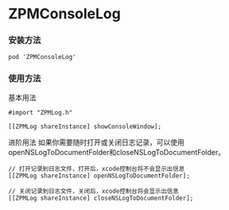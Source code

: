# ZPMConsoleLog

### 安装方法
```
pod 'ZPMConsoleLog'
```

### 使用方法

基本用法
```
#import "ZPMLog.h"

[[ZPMLog shareInstance] showConsoleWindow];
```

进阶用法
如果你需要随时打开或关闭日志记录，可以使用openNSLogToDocumentFolder和closeNSLogToDocumentFolder。
```
// 打开记录到日志文件，打开后，xcode控制台将不会显示出信息
[[ZPMLog shareInstance] openNSLogToDocumentFolder];

// 关闭记录到日志文件，关闭后，xcode控制台将会显示出信息
[[ZPMLog shareInstance] closeNSLogToDocumentFolder];
```
